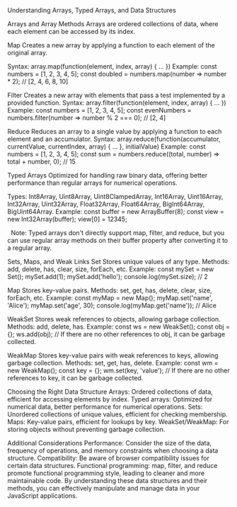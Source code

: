 Understanding Arrays, Typed Arrays, and Data Structures

Arrays and Array Methods
Arrays are ordered collections of data, where each element can be accessed by its index.

Map
Creates a new array by applying a function to each element of the original array.

Syntax: array.map(function(element, index, array) { ... })
Example:
const numbers = [1, 2, 3, 4, 5];
const doubled = numbers.map(number => number * 2); // [2, 4, 6, 8, 10]

Filter
Creates a new array with elements that pass a test implemented by a provided function.
Syntax: array.filter(function(element, index, array) { ... })
Example:
const numbers = [1, 2, 3, 4, 5];
const evenNumbers = numbers.filter(number => number % 2 === 0); // [2, 4]

Reduce
Reduces an array to a single value by applying a function to each element and an accumulator.
Syntax: array.reduce(function(accumulator, currentValue, currentIndex, array) { ... }, initialValue)
Example:
const numbers = [1, 2, 3, 4, 5];
const sum = numbers.reduce((total, number) => total + number, 0); // 15

Typed Arrays
Optimized for handling raw binary data, offering better performance than regular arrays for numerical operations.

Types: Int8Array, Uint8Array, Uint8ClampedArray, Int16Array, Uint16Array, Int32Array, Uint32Array, Float32Array, Float64Array, BigInt64Array, BigUint64Array.
Example:
const buffer = new ArrayBuffer(8);
const view = new Int32Array(buffer);
view[0] = 12345;

  
Note: Typed arrays don't directly support map, filter, and reduce, but you can use regular array methods on their buffer property after converting it to a regular array.

Sets, Maps, and Weak Links
Set
Stores unique values of any type.
Methods: add, delete, has, clear, size, forEach, etc.
Example:
const mySet = new Set();
mySet.add(1);
mySet.add('hello');
console.log(mySet.size); // 2

Map
Stores key-value pairs.
Methods: set, get, has, delete, clear, size, forEach, etc.
Example:
const myMap = new Map();
myMap.set('name', 'Alice');
myMap.set('age', 30);
console.log(myMap.get('name')); // Alice

WeakSet
Stores weak references to objects, allowing garbage collection.
Methods: add, delete, has.
Example:
const ws = new WeakSet();
const obj = {};
ws.add(obj);
// If there are no other references to obj, it can be garbage collected.

WeakMap
Stores key-value pairs with weak references to keys, allowing garbage collection.
Methods: set, get, has, delete.
Example:
const wm = new WeakMap();
const key = {};
wm.set(key, 'value');
// If there are no other references to key, it can be garbage collected.

Choosing the Right Data Structure
Arrays: Ordered collections of data, efficient for accessing elements by index.
Typed arrays: Optimized for numerical data, better performance for numerical operations.
Sets: Unordered collections of unique values, efficient for checking membership.
Maps: Key-value pairs, efficient for lookups by key.
WeakSet/WeakMap: For storing objects without preventing garbage collection.

Additional Considerations
Performance: Consider the size of the data, frequency of operations, and memory constraints when choosing a data structure.
Compatibility: Be aware of browser compatibility issues for certain data structures.
Functional programming: map, filter, and reduce promote functional programming style, leading to cleaner and more maintainable code.
By understanding these data structures and their methods, you can effectively manipulate and manage data in your JavaScript applications.